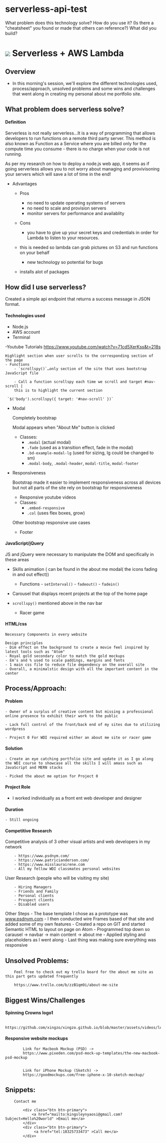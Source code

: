 # serverless-api-test

What problem does this technology solve?
How do you use it? (Is there a "cheatsheet" you found or made that others can reference?)
What did you build?

# ![](https://xingzo.github.io/assets/images/xingzo-crown-white-sm.png) Serverless + AWS Lambda

## Overview
- In this morning's session, we'll explore the different technologies used, process/approach, unsolved problems and some wins and challenges that went along in creating my personal about me portfolio site.


<a name="jquery"></a>
## What problem does serverless solve?

#### Definition
Serverless is not really serverless...It is a way of programming that allows developers to run functions on a remote third party server.
This method is also known as Function as a Service where you are billed only for the compute time you consume - there is no charge when your code is not running.

As per my research on how to deploy a node.js web app, it seems as if going serverless allows you to not worry about managing and provivisoning your servers which will save a lot of time in the end! 

- Advantages
	- Pros
		- no need to update operating systems of servers
		- no need to scale and provision servers
		- monitor servers for performance and availablity
    
 	- Cons
		- you have to give up your secret keys and credentials in order for Lambda to listen to your resources.
    - this is needed so lambda can grab pictures on S3 and run functions on your behalf
		- new technology so potential for bugs
    - installs alot of packages
    
    
## How did I use serverless?
  Created a simple api endpoint that returns a success message in JSON format.
  
#### Technologies used

  - Node.js
  - AWS account
  - Terminal
  
  -Youtube Tutorials
  https://www.youtube.com/watch?v=71cd5XerKss&t=218s
  
  
  
  
	Highlight section when user scrolls to the corresponding section of the page
	- Functions
		- `scrollspy()`…only section of the site that uses bootstrap JavaScript file

		- Call a function scrollspy each time we scroll and target #nav-scroll |
		this is to highlight the current section

	 `$('body').scrollspy({ target: '#nav-scroll' })`


- Modal

	Completely bootstrap

	Modal appears when "About Me" button is clicked
	- Classes:
		- `.modal` (actual modal)
		- `.fade` (used as a transition effect, fade in the modal)
		- `.bd-example-modal-lg` (used for sizing, lg could be changed to sm)
		- `.modal-body`, `.modal-header`, `modal-title`, `modal-footer`

- Responsiveness

	Bootstrap made it easier to implement responsiveness across all devices but not all parts of the site rely on bootstrap for responsiveness

	- Responsive youtube videos
	- Classes:
		- `.embed-responsive`
		- `.col` (uses flex boxes, grow)


	Other bootstrap responsive use cases
	- Footer


#### JavaScript/jQuery
JS and jQuery were necessary to manipulate the DOM and specifically in these areas

- Skills animation ( can be found in the about me modal( the icons fading in and out effect))

	- Functions
			- `setInterval()`
			- `fadeout()`
			- `fadein()`

 - Carousel that displays recent projects at the top of the home page

 - `scrollspy()` mentioned above in the nav bar

	- Racer game

#### HTML/css
	Necessary Components in every website

	Design principles
	- Dim effect on the background to create a movie feel inspired by latest tools such as "Atom"
	- Royal gold secondary color to match the gold mockups
	- Em's and % used to scale paddings, margins and fonts
	- 1 main css file to reduce file dependency on the overall site
	- Overall, a minimalstic design with all the important content in the center


## Process/Approach:

#### Problem
	- Owner of a surplus of creative content but missing a professional online presence to exhibit their work to the public

 	- Lack full control of the front/back end of my sites due to utilizing wordpress

	- Project 0 For WDI required either an about me site or racer game

#### Solution
	- Create an eye catching portfolio site and update it as I go along the WDI course to showcase all the skills I will amass such as JavaScript and MERN stacks

	- Picked the about me option for Project 0

#### Project Role
  - I worked individually as a front ent web developer and designer

#### Duration
	- Still ongoing

#### Competitive Research

 Competitive analysis of 3 other visual artists and web developers in my network

		- https://www.psdnym.com/
		- https://www.patricianderson.com/
		- https://www.misslaurairene.com
		- All my fellow WDI classmates personal websites

 User Research (people who will be visiting my site)

		- Hiring Managers
		- Friends and Family
		- Personal clients
		- Prospect clients
		- Disabled users

 Other Steps
		- The base template I chose as a prototype was www.psdnym.com
		- I then conducted wire Frames based of that site and added some of my own features
		- Created a repo on GIT and started Semantic HTML to layout on page on Atom
		- Programmed top down so carausel -> navbar -> main content -> about me
		- Applied styling and placeholders as I went along
		- Last thing was making sure everything was responsive


## Unsolved Problems:		
		Feel free to check out my trello board for the about me site as this part gets updated frequently

		https://www.trello.com/b/zzB1qm9i/about-me-site



## Biggest Wins/Challenges

#### Spinning Crowns logo1
			https://github.com/xingzo/xingzo.github.io/blob/master/assets/videos/logotrial.gif
		

#### Responsive website mockups

			Link for Macbook Mockup (PSD) ->
			https://www.pixeden.com/psd-mock-up-templates/the-new-macbook-psd-mockup


			Link for iPhone Mockup (Sketch) ->
			https://goodmockups.com/free-iphone-x-10-sketch-mockup/


## Snippets:
		Contact me

			<div class="btn btn-primary">
				<a href="mailto:kingsleynyaosi@gmail.com?Subject=Hello%20world" >Email me</a>
			</div>
			<div class="btn btn-primary">
				 <a href="tel:18325733473" >Call me</a>
			</div>
